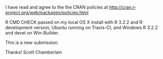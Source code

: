 I have read and agree to the the CRAN policies at 
http://cran.r-project.org/web/packages/policies.html

R CMD CHECK passed on my local OS X install with R 3.2.2 and
R development version, Ubuntu running on Travis-CI, and Windows
R 3.2.2 and devel on Win-Builder.

This is a new submission.

Thanks! 
Scott Chamberlain
